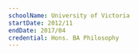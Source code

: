```yaml
---
schoolName: University of Victoria
startDate: 2012/11
endDate: 2017/04
credential: Hons. BA Philosophy
---
```

